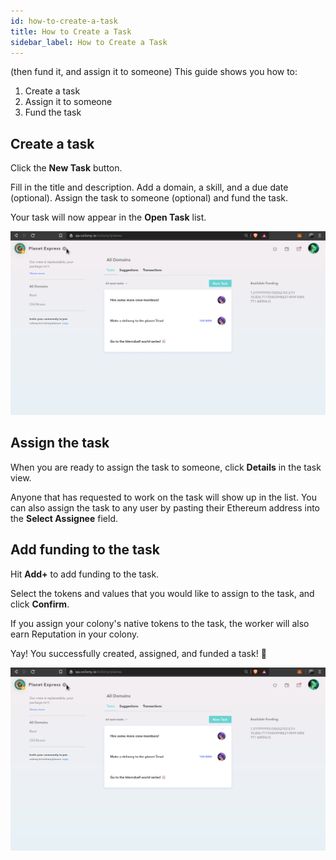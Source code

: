 ```yaml
---
id: how-to-create-a-task
title: How to Create a Task
sidebar_label: How to Create a Task
---
```

(then fund it, and assign it to someone)
This guide shows you how to:

1. Create a task
2. Assign it to someone
3. Fund the task

## Create a task
Click the **New Task** button.

Fill in the title and description. Add a domain, a skill, and a due date (optional). Assign the task to someone (optional) and fund the task.

Your task will now appear in the **Open Task** list.

![New task](assets/how-to-create-a-task/1.gif)

## Assign the task
When you are ready to assign the task to someone, click **Details** in the task view.

Anyone that has requested to work on the task will show up in the list.
You can also assign the task to any user by pasting their Ethereum address into the **Select Assignee** field.


## Add funding to the task
Hit **Add+** to add funding to the task.

Select the tokens and values that you would like to assign to the task, and click **Confirm**.

If you assign your colony's native tokens to the task, the worker will also earn Reputation in your colony.

Yay! You successfully created, assigned, and funded a task! 🎉

![add funding to a task](assets/how-to-create-a-task/1.gif)
